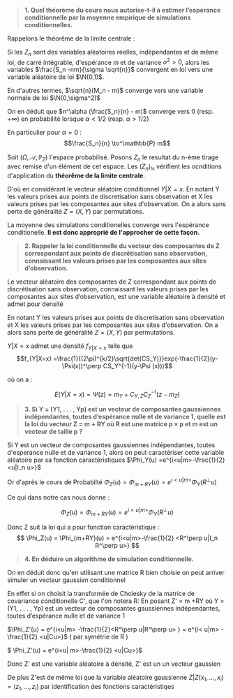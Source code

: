 > **1. Quel théorème du cours nous autorise-t-il à estimer l’espérance conditionnelle par la moyenne empirique de simulations conditionnelles.**

Rappelons le théorême de la limite centrale : 

Si les $Z_n$ sont des variables aléatoires réelles, indépendantes et de même loi, de carré intégrable, d'espérance $m$ et de variance $\sigma^2 >0$, alors les variables $\frac{S_n -nm}{\sigma \sqrt{n}}$ convergent en loi vers une variable aléatoire de loi $\N(0,1)$.

En d'autres termes, $\sqrt{n}(M_n - m)$ converge vers une variable normale de loi $\N(0,\sigma^2)$

On en déduit que $n^\alpha (\frac{S_n}{n} - m)$ converge vers 0 (resp. $+\infty$) en probabilité lorsque $\alpha < 1/2$ (resp. $\alpha > 1/2$)

En particulier pour $\alpha = 0$ : 
$$\frac{S_n}{n} \to^\mathbb{P} m$$

Soit $(\Omega,\mathcal{A},\mathbb{P}_Z)$ l'espace probabilisé. Posons $Z_n$ le resultat du  n-ème tirage avec remise d'un élément de cet espace. Les $(Z_n)_\mathbb{N}$ vérifient les ocnditions d'application du **théorême de la limite centrale**. 



D'où en considérant le vecteur aléatoire conditionnel $Y|X=x$. En notant Y les valeurs prises aux points de discretisation sans observation et X les valeurs prises par les composantes aux sites d'observation. On a alors sans perte de généralité $Z = (X,Y)$ par permutations.

La moyenne des simulations conditionelles converge vers l'espérance conditionelle. **Il est donc approprié de l'approcher de cette façon.**

> **2. Rappeler la loi conditionnelle du vecteur des composantes de Z correspondant aux points de discrétisation sans observation, connaissant les valeurs prises par les composantes aux sites d’observation.**

Le vecteur aléatoire des composantes de Z correspondant aux points de discrétisation sans observation, connaissant les valeurs prises par les composantes aux sites d’observation, est une variable aléatoire à densité et admet pour densité

En notant Y les valeurs prises aux points de discretisation sans observation et X les valeurs prises par les composantes aux sites d'observation. On a alors sans perte de généralité $Z = (X,Y)$ par permutations.

$Y|X=x$ admet une densité $f_{Y|X=x}$
telle que 
$$f_{Y|X=x} =\frac{1}{(2\pi)^{k/2}\sqrt{det(CS_Y)}}exp(-\frac{1}{2}(y-\Psi(x))^\perp CS_Y^{-1}(y-\Psi (x)))$$

où on a  :

$$
E(Y|X=x) = \Psi(z)= m_Y + C_{Y,Z}C_Z^{-1}(z-m_Z)
$$


> **3. Si Y = (Y1, . . . , Yp) est un vecteur de composantes gaussiennes indépendantes, toutes d’espérance nulle et de variance 1, quelle est la loi du vecteur Z = m + RY où R est une matrice p × p et m est un vecteur de taille p ?**

Si Y est un vecteur de composantes gaussiennes indépendantes, toutes d'esperance nulle et de variance 1,  alors on peut caractériser cette variable aléatoire par sa fonction caractéristiques $\Phi_Y(u) =e^{i<u|m>-\frac{1}{2} <u|I_n u>}$

Or d'après le cours de Probabilté $\Phi_Z(u) = \Phi_{m+RY}(u) = e^{i<u|m>}\Phi_Y(R^\perp u)$

Ce qui dans notre cas nous donne : 

$$\Phi_Z(u) = \Phi_{m+RY}(u) = e^{i<u|m>}\Phi_Y(R^\perp u)$$

Donc Z suit la loi qui a pour fonction caractéristique : 
$$
\Phi_Z(u) = \Phi_{m+RY}(u) = e^{i<u|m>-\frac{1}{2} <R^\perp u|I_n R^\perp u>}
$$


> **4. En déduire un algorithme de simulation conditionnelle.**

On en déduit donc qu'en utilisant une matrice R bien choisie on peut arriver simuler un vecteur gaussien conditionnel

En effet si on choisit la transformée de Cholesky de la matrice de covariance conditionelle C', que l'on notera R:
En posant Z'  = m +RY où Y = (Y1, . . . , Yp) est un vecteur de composantes gaussiennes indépendantes, toutes d’espérance nulle et de variance 1

$\Phi_Z'(u) = e^{i<u|m> -\frac{1}{2}<R^\perp u|R^\perp u> }
 =  e^{i< u|m> -\frac{1}{2} <u|Cu>}$ ( par symétrie de R ) 
 
$ \Phi_Z'(u) = e^{i<u| m>-\frac{1}{2} <u|Cu>}$

Donc Z' est une variable aléatoire à densité, Z' est un un vecteur gaussien

De plus Z'est de même loi que la variable aléatoire gaussienne $Z|Z(x_1, ...,x_i) = (z_1, ..., z_i)$ par identification des fonctions caractéristiqes